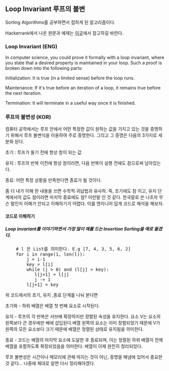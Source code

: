 ## Loop Invariant 루프의 불변

Sorting Algorithms를 공부하면서 접하게 된 알고리즘이다.

Hackerrank에서 나온 원문과 예제는 [이곳](https://www.hackerrank.com/challenges/correctness-invariant/problem)에서 참고하길 바란다.


### Loop Invariant (ENG)
In computer science, you could prove it formally with a loop invariant, 
where you state that a desired property is maintained in your loop. 
Such a proof is broken down into the following parts:


Initialization: It is true (in a limited sense) before the loop runs.


Maintenance: If it's true before an iteration of a loop, it remains true before the next iteration.


Termination: It will terminate in a useful way once it is finished.

### 루프의 불변성 (KOR)
컴퓨터 공학에서는 루프 안에서 어떤 특정한 값이 원하는 값을 가지고 있는 것을 증명하기 위해서 루프 불변식을 이용하여 주로 
증명한다. 그리고 그 증명은 다음의 3가지로 세분화 된다.

초기 : 루프가 돌기 전에 항상 참이 되는 값


유지 : 루프의 반복 이전에 항상 참이라면, 다음 반복이 실행 전에도 참으로써 남아있는다.


종료: 어떤 특정 상황을 만족한다면 종료가 될 것이다.


좀 더 내가 이해 한 내용을 쓰면 수학적 귀납법과 유사하. 즉, 초기에도 참 이고, 유지 단계에서의 값도
참이라면 마지막 종료에도 참? 이런말 인 것 같다. 
한국말로 쓴 나조차 무슨 말인지 이해가 안되고 이해하기가 어렵다. 이를 엔지니어 답게 코드로 해석을 해보자.

#### 코드로 이해하기
##### Loop invariant를 이야기하면서 가장 많이 예를 드는 Insertion Sorting을 예로 들겠다.
<pre>
    # l 은 List를 의미한다. E.g [7, 4, 3, 5, 6, 2]
    for i in range(1, len(l)):
        j = i-1
        key = l[i] 
        while (j > 0) and (l[j] > key): 
           l[j+1] = l[j] 
           j -= 1
        l[j+1] = key
</pre>


위 코드에서의 초기, 유지 ,종료 단계를 나눠 본다면 


초기화 - 하위 배열은 배열 첫 번째 요소로 시작된다.


유지 - 루프의 각 반복은 서브배 확장하지만 정렬된 속성을 유지한다. 요소 V는 요소의 왼쪽보다 큰 경우에만 배에 삽입된다.배열
왼쪽의 요소는 이미 정렬되었기 때문에 V가 왼쪽의 모든 요소보다 크기 때문에 배열은 정렬된 상태로 유지됨을 의미한다.


종료 - 코드는 배열의 마지막 요소에 도달한 후 종료되며, 이는 정렬된 하위 배열이 전체 배열을 포함하도록 확장되었음을 의미한다. 배열이 이제 완전히 정리되었다.


루프 불변성은 시간이나 메모리에 관해 따지는 것이 아닌, 증명을 해냄에 있어서 중요한 것 같다...
나중에 제대로 알면 다시 정리해야겠다.
